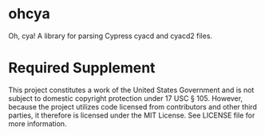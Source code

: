 # ohcya
Oh, cya! A library for parsing Cypress cyacd and cyacd2 files.

# Required Supplement
This project constitutes a work of the United States Government and is not subject to domestic copyright protection under 17 USC § 105.  However, because the project utilizes code licensed from contributors and other third parties, it therefore is licensed under the MIT License.  See LICENSE file for more information.

